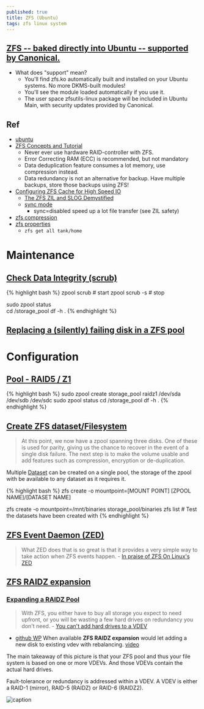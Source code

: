 ```yaml
---
published: true
title: ZFS (Ubuntu)
tags: zfs linux system
---
```

## [ZFS -- baked directly into Ubuntu -- supported by Canonical.](http://blog.dustinkirkland.com/2016/02/zfs-is-fs-for-containers-in-ubuntu-1604.html)
- What does "support" mean?
	- You'll find zfs.ko automatically built and installed on your Ubuntu systems.  No more DKMS-built modules!
    - You'll see the module loaded automatically if you use it.
    - The user space zfsutils-linux package will be included in Ubuntu Main, with security updates provided by Canonical.
    
## Ref
- [ubuntu](https://wiki.ubuntu.com/Kernel/Reference/ZFS)
- [ZFS Concepts and Tutorial](https://linuxhint.com/zfs-concepts-and-tutorial/)
	- Never ever use hardware RAID-controller with ZFS.
    - Error Correcting RAM (ECC) is recommended, but not mandatory
    - Data deduplication feature consumes a lot memory, use compression instead.
    - Data redundancy is not an alternative for backup. Have multiple backups, store those backups using ZFS!
- [Configuring ZFS Cache for High Speed IO](https://linuxhint.com/configuring-zfs-cache/)
	- [The ZFS ZIL and SLOG Demystified](https://www.ixsystems.com/blog/zfs-zil-and-slog-demystified/)
    - [sync mode](https://milek.blogspot.com/2010/05/zfs-synchronous-vs-asynchronous-io.html)
    	- sync=disabled speed up a lot file transfer (see ZIL safety)
- [zfs compression](https://www.servethehome.com/the-case-for-using-zfs-compression/)
- [zfs properties](https://docs.oracle.com/cd/E19253-01/819-5461/gazuk/index.html)
	- `zfs get all tank/home`

# Maintenance
## [Check Data Integrity (scrub)](https://prefetch.net/blog/index.php/2011/10/15/using-the-zfs-scrub-feature-to-verify-the-integrity-of-your-storage/)
{% highlight bash %}
zpool scrub <rpool>			# start
zpool scrub -s <rpool> 		# stop

sudo zpool status	
cd /storage_pool
df -h .
{% endhighlight %}

## [Replacing a (silently) failing disk in a ZFS pool](https://imil.net/blog/2019/07/02/Replacing-a-silently-failing-disk-in-a-ZFS-pool/)

# Configuration
## [Pool - RAID5 / Z1](https://www.maketecheasier.com/use-zfs-filesystem-ubuntu-linux/)
    
{% highlight bash %}
sudo zpool create storage_pool raidz1 /dev/sda /dev/sdb /dev/sdc
sudo zpool status
cd /storage_pool
df -h .
{% endhighlight %}

## [Create ZFS dataset/Filesystem](https://www.jamescoyle.net/how-to/478-create-a-zfs-volume-on-ubuntu)

> At this point, we now have a zpool spanning three disks. One of these is used for parity, giving us the chance to recover in the event of a single disk failure. The next step is to make the volume usable and add features such as compression, encryption or de-duplication.

Multiple [Dataset](https://www.unixarena.com/2013/07/zfs-datasets-administration-and.html/) can be created on a single pool, the storage of the zpool with be available to any dataset as it requires it.

{% highlight bash %}
zfs create -o mountpoint=[MOUNT POINT] [ZPOOL NAME]/[DATASET NAME]

zfs create -o mountpoint=/mnt/binaries storage_pool/binaries
zfs list   # Test the datasets have been created with
{% endhighlight %}
  
## [ZFS Event Daemon (ZED)](https://zfsonlinux.org/manpages/0.8.4/man8/zed.8.html)
  
> What ZED does that is so great is that it provides a very simple way to take action when ZFS events happen. - [In praise of ZFS On Linux's ZED](https://utcc.utoronto.ca/~cks/space/blog/linux/ZFSZEDPraise)

 
## [ZFS RAIDZ expansion](https://www.reddit.com/r/homelab/comments/83wo88/any_news_on_zfs_raidz_expansion/)
### [Expanding a RAIDZ Pool](https://serverfault.com/questions/537047/expanding-a-freenas-raidz-pool)
  
> With ZFS, you either have to buy all storage you expect to need upfront, or you will be wasting a few hard drives on redundancy you don't need. - [You can't add hard drives to a VDEV](https://louwrentius.com/the-hidden-cost-of-using-zfs-for-your-home-nas.html)
  
- [github WP](https://github.com/openzfs/zfs/pull/8853)
When available **ZFS RAIDZ expansion** would let adding a new disk to existing vdev with rebalancing. [video](https://www.youtube.com/watch?v=ZF8V7Tc9G28)

The main takeaway of this picture is that your ZFS pool and thus your file system is based on one or more VDEVs. And those VDEVs contain the actual hard drives.

Fault-tolerance or redundancy is addressed within a VDEV. A VDEV is either a RAID-1 (mirror), RAID-5 (RAIDZ) or RAID-6 (RAIDZ2).

![caption](https://louwrentius.com/static/images/zfs-overview.png)

